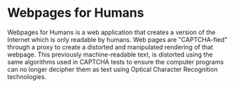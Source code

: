 # Webpages for Humans

Webpages for Humans is a web application that creates a version of the
Internet which is only readable by humans. Web pages are "CAPTCHA-fied" 
through a proxy to create a distorted and 
manipulated rendering of that webpage. This previously machine-readable 
text, is distorted using the same algorithms used in CAPTCHA tests to 
ensure the computer programs can no longer decipher them as text using 
Optical Character Recognition technologies.

